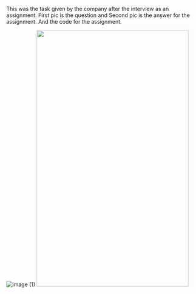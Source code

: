 This was the task given by the company after the interview as an assignment. First pic is the question and Second pic is the answer for the assignment. And the code for the assignment.

![image (1)](https://user-images.githubusercontent.com/40600831/135599917-12e862a9-2185-4ddc-b7f6-73a6af7dc2c8.png)
<img src="https://user-images.githubusercontent.com/40600831/135598994-42aa3798-cfe5-494c-bf7d-4e7d9e757d3e.jpg" width="400" height="675">

